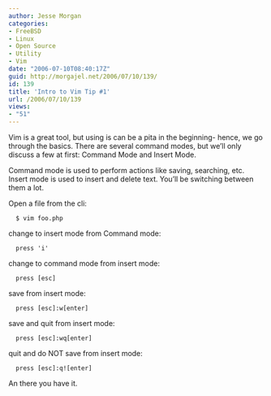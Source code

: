 ```yaml
---
author: Jesse Morgan
categories:
- FreeBSD
- Linux
- Open Source
- Utility
- Vim
date: "2006-07-10T08:40:17Z"
guid: http://morgajel.net/2006/07/10/139/
id: 139
title: 'Intro to Vim Tip #1'
url: /2006/07/10/139
views:
- "51"
---
```


Vim is a great tool, but using is can be a pita in the beginning- hence, we go through the basics. There are several command modes, but we’ll only discuss a few at first: Command Mode and Insert Mode.

Command mode is used to perform actions like saving, searching, etc. Insert mode is used to insert and delete text. You’ll be switching between them a lot.

Open a file from the cli:

```
  $ vim foo.php
```

change to insert mode from Command mode:

```
  press 'i'
```

change to command mode from insert mode:

```
  press [esc]
```

save from insert mode:

```
  press [esc]:w[enter]
```

save and quit from insert mode:

```
  press [esc]:wq[enter]
```

quit and do NOT save from insert mode:

```
  press [esc]:q![enter]
```

An there you have it.